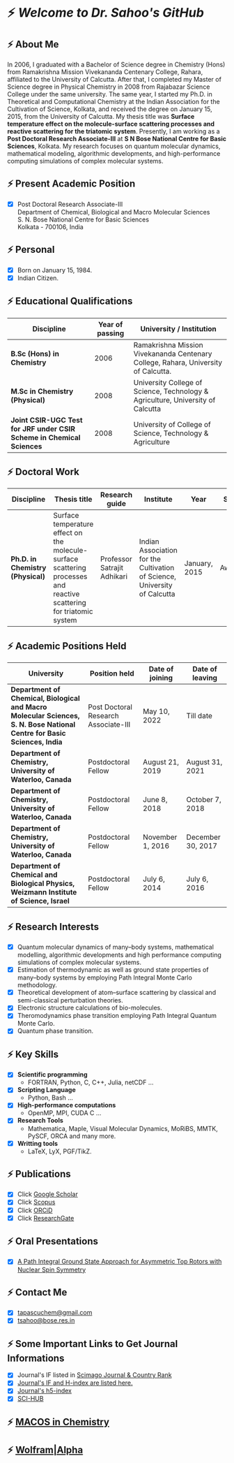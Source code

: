# ⚡ _Welcome to Dr. Sahoo's GitHub_
<!-- <img src="https://raw.githubusercontent.com/iampavangandhi/iampavangandhi/master/gifs/Hi.gif" width="30px"> -->

## ⚡ About Me    
In 2006, I graduated with a Bachelor of Science degree in Chemistry (Hons) from Ramakrishna Mission Vivekananda Centenary College, Rahara, affiliated to the University of Calcutta. After that, I completed my Master of Science degree in Physical Chemistry in 2008 from Rajabazar Science College under the same university. The same year, I started my Ph.D. in Theoretical and Computational Chemistry at the Indian Association for the Cultivation of Science, Kolkata, and received the degree on January 15, 2015, from the University of Calcutta. My thesis title was **Surface temperature effect on the molecule-surface scattering processes and reactive scattering for the triatomic system**. Presently, I am working as a **Post Doctoral Research Associate-III** at **S N Bose National Centre for Basic Sciences**, Kolkata. My research focuses on quantum molecular dynamics, mathematical modeling, algorithmic developments, and high-performance computing simulations of complex molecular systems.


## ⚡ Present Academic Position
- [x] Post Doctoral Research Associate-III \
Department of Chemical, Biological and Macro Molecular Sciences \
S. N. Bose National Centre for Basic Sciences \
Kolkata - 700106, India
    
## ⚡ Personal
- [x] Born on January 15, 1984. 
- [x] Indian Citizen.

## ⚡ Educational Qualifications

| Discipline | Year of passing | University / Institution |
| --- | --- | ---|
| **B.Sc (Hons) in Chemistry** | 2006 | Ramakrishna Mission Vivekananda Centenary College, Rahara, University of Calcutta. |
| **M.Sc in Chemistry (Physical)** | 2008 |University College of Science, Technology & Agriculture, University of Calcutta |
| **Joint CSIR-UGC Test for JRF under CSIR Scheme in Chemical Sciences** | 2008 | University of College of Science, Technology & Agriculture |

## ⚡ Doctoral Work

| Discipline | Thesis title | Research guide |Institute| Year | Status|
| --- | --- | ---| --- | --- |---|
| **Ph.D. in Chemistry (Physical)** |Surface temperature effect on the molecule-surface scattering processes and reactive scattering for triatomic system | Professor Satrajit Adhikari | Indian Association for the Cultivation of Science, University of Calcutta | January, 2015 | Awarded |

## ⚡ Academic Positions Held

| University | Position held | Date of joining | Date of leaving |
| --- | --- | ---| ---|
| **Department of Chemical, Biological and Macro Molecular Sciences, S. N. Bose National Centre for Basic Sciences, India** | Post Doctoral Research Associate-III | May 10, 2022 | Till date |
| **Department of Chemistry, University of Waterloo, Canada** | Postdoctoral Fellow | August 21, 2019 | August 31, 2021 |
| **Department of Chemistry, University of Waterloo, Canada** | Postdoctoral Fellow | June 8, 2018 | October 7, 2018 |
| **Department of Chemistry, University of Waterloo, Canada** | Postdoctoral Fellow | November 1, 2016 | December 30, 2017 |
| **Department of Chemical and Biological Physics, Weizmann Institute of Science, Israel** | Postdoctoral Fellow | July 6, 2014 |July 6, 2016 |
    
## ⚡ Research Interests
- [x] Quantum molecular dynamics of many–body systems, mathematical modelling, algorithmic developments and high performance computing simulations of complex molecular systems.  
- [x] Estimation of thermodynamic as well as ground state properties of many–body systems by employing Path Integral Monte Carlo methodology.
- [x] Theoretical development of atom–surface scattering by classical and semi-classical perturbation theories.
- [x] Electronic structure calculations of bio-molecules. 
- [x] Theromodynamics phase transition employing Path Integral Quantum Monte Carlo. 
- [x] Quantum phase transition. 

## ⚡ Key Skills
- [x] **Scientific programming** 
    - FORTRAN, Python, C, C++, Julia, netCDF ...
- [x] **Scripting Language**  
    - Python, Bash ...
- [x] **High-performance computations**  
    - OpenMP, MPI, CUDA C ...
- [x] **Research Tools**  
    - Mathematica, Maple, Visual Molecular Dynamics, MoRiBS, MMTK, PySCF, ORCA and many more.
- [x] **Writting tools**
    - LaTeX, LyX, PGF/TikZ. 

## ⚡ Publications
- [x] Click [Google Scholar](https://scholar.google.com/citations?hl=en&user=543UGZsAAAAJ)
- [X] Click [Scopus](https://www.scopus.com/authid/detail.uri?authorId=38362202800)
- [x] Click [ORCiD](https://orcid.org/0000-0001-8524-2268)  
- [x] Click [ResearchGate](https://www.researchgate.net/profile/Tapas-Sahoo-5/research)

## ⚡ Oral Presentations
- [X] [A Path Integral Ground State Approach for Asymmetric Top Rotors with Nuclear Spin Symmetry](https://github.com/tapassahoo/tapassahoo/files/8837059/talk-research-summary-tapas-sahoo.pdf)

## ⚡ Contact Me 
- [X] tapascuchem@gmail.com
- [X] tsahoo@bose.res.in

## ⚡ Some Important Links to Get Journal Informations
- [x] Journal's IF listed in [Scimago Journal & Country Rank](https://www.scimagojr.com/journalsearch.php?q=26927&tip=sid&clean=0)
- [x] [Journal's IF and H-index are listed here.](https://academic-accelerator.com/Impact-of-Journal/Molecular-Physics)
- [x] [Journal's h5-index](https://scholar.google.com/citations?hl=en&view_op=search_venues&vq=journal+of+physical+Chemistry+A&btnG=)
- [x] [SCI-HUB](https://sci-hub.hkvisa.net)

## ⚡ [MACOS in Chemistry](https://www.macinchem.org)

## ⚡ [Wolfram|Alpha](https://www.wolframalpha.com/input?i2d=true&i=D%5BPower%5Bx%2C2%5D%2Cx%5D)






  

<!--
**tapassahoo/tapassahoo** is a ✨ _special_ ✨ repository because its `README.md` (this file) appears on your GitHub profile.

Here are some ideas to get you started:

- 🔭 I’m currently working on ...
- 🌱 I’m currently learning ...
- 👯 I’m looking to collaborate on ...
- 🤔 I’m looking for help with ...
- 💬 Ask me about ...
- 📫 How to reach me: ...
- 😄 Pronouns: ...
- ⚡ Fun fact: ...
-->


